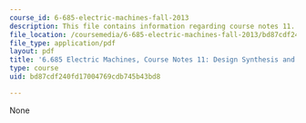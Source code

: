 ```yaml
---
course_id: 6-685-electric-machines-fall-2013
description: This file contains information regarding course notes 11.
file_location: /coursemedia/6-685-electric-machines-fall-2013/bd87cdf240fd17004769cdb745b43bd8_MIT6_685F13_chapter11.pdf
file_type: application/pdf
layout: pdf
title: '6.685 Electric Machines, Course Notes 11: Design Synthesis and Optimization'
type: course
uid: bd87cdf240fd17004769cdb745b43bd8

---
```

None